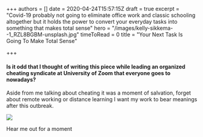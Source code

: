 +++
authors = []
date = 2020-04-24T15:57:15Z
draft = true
excerpt = "Covid-19 probably not going to eliminate office work and classic schooling altogether but it holds the power to convert your everyday tasks into something that makes total sense"
hero = "/images/kelly-sikkema--1_RZL8BGBM-unsplash.jpg"
timeToRead = 0
title = "Your Next Task Is Going To Make Total Sense"

+++
#### Is it odd that I thought of writing this piece while leading an organized cheating syndicate at University of Zoom that everyone goes to nowadays?

Aside from me talking about cheating it was a moment of salvation, forget about remote working or distance learning I want my work to bear meanings after this outbreak.

![](/images/EH4UTwv.png)

Hear me out for a moment